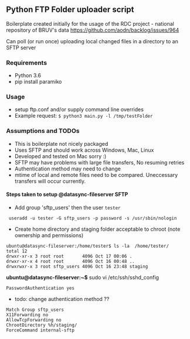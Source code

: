 ## Python FTP Folder uploader script

Boilerplate created initially for the usage of the RDC project - national repository of BRUV's data
https://github.com/aodn/backlog/issues/964

Can poll (or run once) uploading local changed files in a directory to an SFTP server

### Requirements

- Python 3.6
- pip install paramiko

### Usage

- setup ftp.conf and/or supply command line overrides
- Example request: `$ python3 main.py -l /tmp/testFolder `

### Assumptions and TODOs

- This is boilerplate not nicely packaged
- Uses SFTP and should work across Windows, Mac, Linux
- Developed and tested on Mac sorry :)
- SFTP may have problems with large file transfers, No resuming retries
- Authentication method may need to change
- mtime of local and remote files need to be compared. 
Uneccessary transfers will occur currently.




#### Steps taken to setup @datasync-fileserver SFTP

- Add group 'sftp_users' then the user `tester`
```angular2html
 useradd -u tester -G sftp_users -p password -s /usr/sbin/nologin
```
- Create home directory and staging folder acceptable to chroot
(note ownership and permissions)

```
ubuntu@datasync-fileserver:/home/tester$ ls -la  /home/tester/
total 12
drwxr-xr-x 3 root root       4096 Oct 17 00:06 .
drwxr-xr-x 4 root root       4096 Oct 16 00:48 ..
drwxrwxr-x 3 root sftp_users 4096 Oct 16 23:48 staging
```

**ubuntu@datasync-fileserver:~$** sudo vi /etc/ssh/sshd_config
```angular2html
PasswordAuthentication yes
```
- todo: change authentication method ??

```angular2html
Match Group sftp_users
X11Forwarding no
AllowTcpForwarding no
ChrootDirectory %h/staging/
ForceCommand internal-sftp
```
